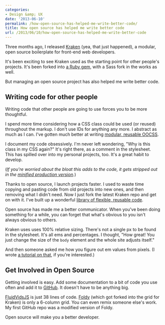 ```yaml
---
categories:
- Design &amp; UX
date: '2013-06-10'
permalink: /how-open-source-has-helped-me-write-better-code/
title: How open source has helped me write better code
url: /2013/06/10/how-open-source-has-helped-me-write-better-code
---
```


Three months ago, I released <a href="http://cferdinandi.github.io/kraken/">Kraken</a> (yea, that just happened), a modular, open source boilerplate for front-end web developers.

It's been exciting to see Kraken used as the starting point for other people's projects. It's been forked into <a href="https://github.com/PendragonDevelopment/krakenrails">a Ruby gem</a>, with a Sass fork in the works as well.

But managing an open source project has also helped me write better code.
<!--more-->
<h2>Writing code for other people</h2>

Writing code that other people are going to use forces you to be more thoughtful.

I spend more time considering how a CSS class could be used (or reused) throughout the markup. I don't use IDs for anything any more. I abstract as much as I can. I've gotten much better at writing <a href="http://coding.smashingmagazine.com/2011/12/12/an-introduction-to-object-oriented-css-oocss/">modular, reusable OOCSS</a>.

I document my code obsessively. I'm never left wondering, "Why is this class in my CSS again?" It's right there, as a comment in the stylesheet. This has spilled over into my personal projects, too. It's a great habit to develop.

(<em>If you're worried about the bloat this adds to the code, it gets stripped out in the <a href="https://gomakethings.com/high-performance-websites/">minified production version</a>.</em>)

Thanks to open source, I launch projects faster. I used to waste time copying and pasting code from old projects into new ones, and then removing what I didn't need. Now I just fork the latest Kraken repo and get on with it. I've built up a wonderful <a href="http://cferdinandi.github.io/kraken/addons.html">library of flexible, reusable code</a>.

Open source has made me a better communicator. When you've been doing something for a while, you can forget that what's obvious to you isn't always obvious to others.

Kraken uses uses 100% relative sizing. There's not a single px to be found in the stylesheet. It's all ems and percentages. I thought, "How great! You just change the size of the <code>body</code> element and the whole site adjusts itself."

And then someone asked me how you figure out em values from pixels. (I wrote <a href="https://gomakethings.com/working-with-relative-sizing/">a tutorial on that</a>, if you're interested.)

<h2>Get Involved in Open Source</h2>

Getting involved is easy. Add some documentation to a bit of code you use often and add it to <a href="http://github.com/">GitHub</a>. It doesn't have to be anything big.

<a href="https://github.com/toddmotto/fluidvids">FluidVidsJS</a> is just 38 lines of code. <a href="https://github.com/davatron5000/Foldy960">Foldy</a> (which got forked into the grid for Kraken) is only a 6-column grid. You can even remix someone else's work. My first GitHub repo was a modified version of Foldy.

Open source will make you a better developer.